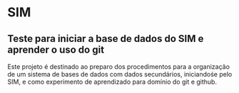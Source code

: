 # SIM
## Teste para iniciar a base de dados do SIM e aprender o uso do git

Este projeto é destinado ao preparo dos procedimentos para a organização de um sistema de bases de dados com dados secundários, iniciandośe pelo SIM, e como experimento de aprendizado para domínio do git e github.
